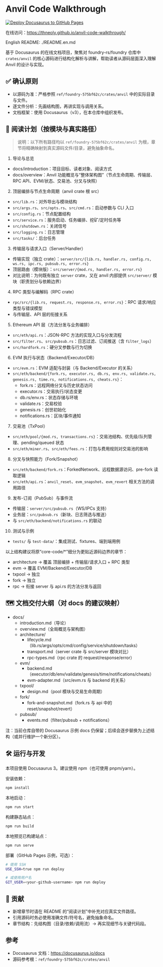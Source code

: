 # Anvil Code Walkthrough

[![Deploy Docusaurus to GitHub Pages](https://github.com/Thneoly/anvil-code-walkthrough/actions/workflows/deploy.yml/badge.svg)](https://github.com/Thneoly/anvil-code-walkthrough/actions/workflows/deploy.yml)

在线访问：https://thneoly.github.io/anvil-code-walkthrough/

English README: ./README.en.md

基于 Docusaurus 的在线文档项目，聚焦对 foundry-rs/foundry 仓库中 `crates/anvil` 的核心源码进行结构化解析与讲解，帮助读者从源码层面深入理解 Anvil 的设计与实现。

## ✅ 确认原则

- 以源码为准：严格参照 `ref/foundry-575bf62c/crates/anvil` 中的实际目录与文件。
- 逐文件分析：先画结构图，再讲实现与调用关系。
- 文档框架：使用 Docusaurus（v3），在本仓库中组织发布。

## 🧭 阅读计划（按模块与真实路径）

> 说明：以下所有路径均以 `ref/foundry-575bf62c/crates/anvil` 为根，章节将精确映射到真实源码文件/目录，避免抽象命名。

1. 导论与总览

- docs/introduction：项目目标、读者对象、阅读方式
- docs/overview：Anvil 功能概览与“整体架构图”（节点生命周期、传输层、RPC API、EVM/状态、交易池、分叉与快照）

2. 顶层编排与节点生命周期（anvil crate 根 src）

- `src/lib.rs`：对外导出与模块结构
- `src/args.rs`、`src/opts.rs`、`src/cmd.rs`：启动参数与 CLI 入口
- `src/config.rs`：节点配置结构
- `src/service.rs`：服务启动、任务编排、挖矿/定时任务等
- `src/shutdown.rs`：关闭信号
- `src/logging.rs`：日志管理
- `src/tasks/`：后台任务

3. 传输层与请求入口（Server/Handler）

- 传输实现（独立 crate）：`server/src/{lib.rs, handler.rs, config.rs, ws.rs, ipc.rs, pubsub.rs, error.rs}`
- 顶层路由（模块版）：`src/server/{mod.rs, handler.rs, error.rs}`
- 对比说明：为何既有独立 `server` crate，又在 anvil 内部提供 `src/server/` 模块（职责划分与依赖边界）

4. RPC 类型与编解码（RPC crate）

- `rpc/src/{lib.rs, request.rs, response.rs, error.rs}`：RPC 请求/响应类型与错误模型
- 与传输层、API 层的衔接关系

5. Ethereum API 层（方法分发与业务编排）

- `src/eth/api.rs`：JSON-RPC 方法的实现入口与分发流程
- `src/filter.rs`、`src/pubsub.rs`：日志过滤、订阅推送（含 `filter_logs`）
- `src/hardfork.rs`：硬分叉参数与行为切换

6. EVM 执行与状态（Backend/Executor/DB）

- `src/evm.rs`：EVM 适配与封装（与 Backend/Executor 的关系）
- `src/eth/backend/{fork.rs, executor.rs, db.rs, env.rs, validate.rs, genesis.rs, time.rs, notifications.rs, cheats.rs}`：
  - fork.rs：远程网络分叉与历史状态访问
  - executor.rs：交易执行/状态变更
  - db.rs/env.rs：状态存储与环境
  - validate.rs：交易校验
  - genesis.rs：创世初始化
  - notifications.rs：区块/事件通知

7. 交易池（TxPool）

- `src/eth/pool/{mod.rs, transactions.rs}`：交易池结构、优先级/队列管理、pending/queued 状态
- `src/eth/miner.rs`、`src/eth/fees.rs`：打包与费用规则对交易池的影响

8. 分叉与快照能力（Fork/Snapshot）

- `src/eth/backend/fork.rs`：ForkedNetwork、远程数据源访问、pre-fork 读取逻辑
- `src/eth/api.rs`：`anvil_reset`、`evm_snapshot`、`evm_revert` 相关方法的调用路径

9. 发布-订阅（PubSub）与事件流

- 传输层：`server/src/pubsub.rs`（WS/IPCs 支持）
- 业务层：`src/pubsub.rs`（新块、日志筛选与推送）
- 与 `src/eth/backend/notifications.rs` 的联动

10. 测试与示例

- `tests/` 与 `test-data/`：集成测试、fixtures、端到端用例

以上结构建议将原“core-code/\*”细分为更贴近源码边界的章节：

- architecture → 覆盖 顶层编排 + 传输层/请求入口 + RPC 类型
- evm → 覆盖 EVM/Backend/Executor/DB
- txpool → 独立
- fork → 独立
- rpc → 衔接 server 与 api.rs 的方法分发与返回

## 🗺️ 文档交付大纲（对 docs 的建议映射）

- docs/
  - introduction.md（导论）
  - overview.md（全局概览与架构图）
  - architecture/
    - lifecycle.md（lib.rs/args/opts/cmd/config/service/shutdown/tasks）
    - transport.md（server crate 与 src/server 模块对比）
    - rpc-types.md（rpc crate 的 request/response/error）
  - evm/
    - backend.md（executor/db/env/validate/genesis/time/notifications/cheats）
    - evm-adapter.md（src/evm.rs 与 backend 的关系）
  - txpool/
    - design.md（pool 模块与交易生命周期）
  - fork/
    - fork-and-snapshot.md（fork.rs 与 api 中的 reset/snapshot/revert）
  - pubsub/
    - events.md（filter/pubsub + notifications）

注：当前仓库自带的 Docusaurus 示例 docs 仍保留；后续会逐步替换为上述结构（或并行维护一个新分区）。

## 🛠 运行与开发

本项目使用 Docusaurus 3。建议使用 npm（也可使用 pnpm/yarn）。

安装依赖：

```bash
npm install
```

本地启动：

```bash
npm run start
```

构建静态站点：

```bash
npm run build
```

本地预览已构建站点：

```bash
npm run serve
```

部署（GitHub Pages 示例，可选）：

```bash
# 使用 SSH
USE_SSH=true npm run deploy

# 或使用用户名
GIT_USER=<your-github-username> npm run deploy
```

## 🤝 贡献

- 新增章节时请在 README 的“阅读计划”中补充对应真实文件路径。
- 引用源码时务必使用准确文件/符号名，避免抽象命名。
- 章节结构：先结构图（目录/依赖/调用流）→ 再实现细节与关键代码段。

## 参考

- Docusaurus 文档：https://docusaurus.io/docs
- 源码参考根：`ref/foundry-575bf62c/crates/anvil`

